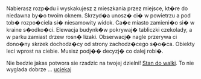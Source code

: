 Nabierasz rozp�du i wyskakujesz z mieszkania przez miejsce, kt�re do niedawna by�o twoim oknem.
Skrzyd�a unosz� ci� w powietrzu a pod tob� rozpo�ciela si� niesamowity widok.
Ca�e miasto zamieni�o si� w kraine s�odko�ci. 
Elewacja budynk�w pokrywaj� tabliczki czekolady, a w parku zamiast drzew rosn� lizaki.
Obserwacj� nagle przerywa ci dono�ny skrzek dochodz�cy od strony zachodz�cego s�o�ca.
Obiekty leci wprost na ciebie. Musisz podj�� decyzj� co dalej robi�. 

Nie bedzie jakas potwora sie rzadzic na twojej dzielni! [Stan do walki](walka/walka.md).
To nie wyglada dobrze ... [uciekaj](ucieczka/ucieczka.md)